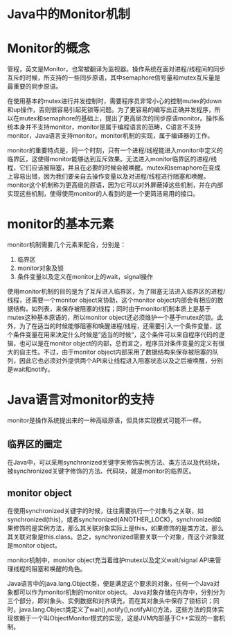 # Java中的Monitor机制

# Monitor的概念

管程，英文是Monitor，也常被翻译为监视器。操作系统在面对进程/线程间的同步互斥的时候，所支持的一些同步原语，其中semaphore信号量和mutex互斥量是最重要的同步原语。

在使用基本的mutex进行并发控制时，需要程序员非常小心的控制mutex的down和up操作，否则很容易引起死锁等问题。为了更容易的编写出正确并发程序，所以在mutex和semaphore的基础上，提出了更高层次的同步原语monitor。操作系统本身并不支持monitor，monitor是属于编程语言的范畴，C语言不支持monitor，Java语言支持monitor。monitor机制的实现，属于编译器的工作。

monitor的重要特点是，同一个时刻，只有一个进程/线程能进入monitor中定义的临界区，这使得monitor能够达到互斥效果。无法进入monitor临界区的进程/线程，它们应该被阻塞，并且在必要的时候会被唤醒。mutex和semaphore在变成上容易出错，因为我们要亲自去操作变量以及对进程/线程进行阻塞和唤醒。monitor这个机制称为更高级的原语，因为它可以对外屏蔽掉这些机制，并在内部实现这些机制，使得使用monitor的人看到的是一个更简洁易用的接口。

# monitor的基本元素

monitor机制需要几个元素来配合，分别是：
1. 临界区
2. monitor对象及锁
3. 条件变量以及定义在monitor上的wait，signal操作

使用monitor机制的目的是为了互斥进入临界区，为了阻塞无法进入临界区的进程/线程，还需要一个monitor object来协助，这个monitor object内部会有相应的数据结构，如列表，来保存被阻塞的线程；同时由于monitor机制本质上是基于mutex这种基本原语的，所以monitor object还必须维护一个基于mutex的锁。此外，为了在适当的时候能够阻塞和唤醒进程/线程，还需要引入一个条件变量，这个条件变量在用来决定什么时候是”适当的时候“，这个条件可以来自程序代码的逻辑，也可以是在monitor object的内部，总而言之，程序员对条件变量的定义有很大的自主性。不过，由于monitor object内部采用了数据结构来保存被阻塞的队列，因此它也必须对外提供两个API来让线程进入阻塞状态以及之后被唤醒，分别是wait和notify。

# Java语言对monitor的支持

monitor是操作系统提出来的一种高级原语，但具体实现模式可能不一样。

## 临界区的圈定

在Java中，可以采用synchronized关键字来修饰实例方法、类方法以及代码块，被synchronized关键字修饰的方法、代码块，就是monitor的临界区。

## monitor object

在使用synchronized关键字的时候，往往需要执行一个对象与之关联，如synchronized(this)，或者synchronized(ANOTHER_LOCK)，synchronized如果修饰的是实例方法，那么其关联对象实际上是this，如果修饰的是类方法，那么其关联对象是this.class。总之，synchronized需要关联一个对象，而这个对象就是monitor object。

monitor机制中，monitor object充当着维护mutex以及定义wait/signal API来管理线程的阻塞和唤醒的角色。

Java语言中的java.lang.Object类，便是满足这个要求的对象，任何一个Java对象都可以作为monitor机制的monitor object。
Java对象存储在内存中，分别分为三个部分，即对象头、实例数据和对齐填充，而在其对象头中保存了锁标识；同时，java.lang.Object类定义了wait(),notify(),notifyAll()方法，这些方法的具体实现依赖于一个叫ObjectMonitor模式的实现，这是JVM内部基于C++实现的一套机制。